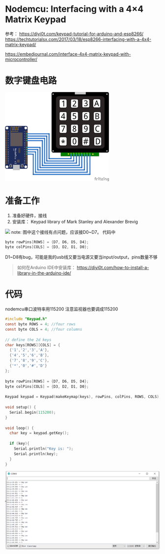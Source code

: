 # Nodemcu: Interfacing with a 4×4 Matrix Keypad

参考：
https://diyi0t.com/keypad-tutorial-for-arduino-and-esp8266/
https://techtutorialsx.com/2017/03/18/esp8266-interfacing-with-a-4x4-matrix-keypad/

https://embedjournal.com/interface-4x4-matrix-keypad-with-microcontroller/

# 数字键盘电路

<img src="./images/numpad/numpad.png" style="zoom:33%;" />

# 准备工作
1. 准备好硬件，接线
1. 安装库： Keypad library of Mark Stanley and Alexander Brevig 

![](https://i.imgur.com/ZuSsNH5.png)
note: 图中这个接线有点问题，应该接D0~D7。
代码中

```C
byte rowPins[ROWS] = {D7, D6, D5, D4}; 
byte colPins[COLS] = {D3, D2, D1, D0}; 
```
D1~D8有bug，可能是我的usb线又要当电源又要当input/output，pins数量不够

> 如何在Arduino IDE中安装库：
https://diyi0t.com/how-to-install-a-library-in-the-arduino-ide/

# 代码
nodemcu串口波特率用115200
注意监视器也要调成115200

```C
#include "Keypad.h"
const byte ROWS = 4; //four rows
const byte COLS = 4; //four columns

// define the 2d keys
char keys[ROWS][COLS] = {
  {'1','2','3','A'},
  {'4','5','6','B'},
  {'7','8','9','C'},
  {'*','0','#','D'}
};

byte rowPins[ROWS] = {D7, D6, D5, D4}; 
byte colPins[COLS] = {D3, D2, D1, D0}; 

Keypad keypad = Keypad(makeKeymap(keys), rowPins, colPins, ROWS, COLS);

void setup() {
  Serial.begin(115200);
}

void loop() {
  char key = keypad.getKey();

  if (key){
    Serial.println("Key is: ");
    Serial.println(key);
  }
}
```

<img src="./images/numpad/numpad2.png" style="zoom:70%;" />



